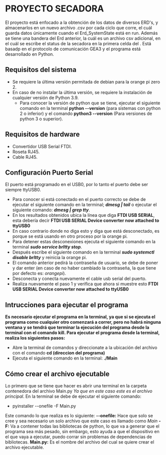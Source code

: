 # PROYECTO SECADORA

El proyecto está enfocado a la obtención de los datos de diversos ERD's, y almacenarlos en un nuevo archivo .csv por cada ciclo que corre, el cuál guarda datos únicamente cuando el Erd_SystemState está en run. Además se tiene una bandera del Erd anterior, la cuál es un archivo csv adicional, en el cuál se escribe el status de la secadora en la primera celda del . Está basadp en el protocolo de comunicación GEA3 y el programa está desarrollado en Python.

## Requisitos del sistema
- Se requiere la última versión permitada de debian para la orange pi zero 2.
- En caso de no instalar la última versión, se requiere la instalación de cualquier versión de Python 3.9.
  - Para conocer la versión de python que se tiene, ejecutar el siguiente comando en la terminal **python --version** (para sistemas con python 2 o inferior) y el comando **python3 --version** (Para versiones de python 3 o superior).

## Requisitos de hardware
- Convertidor USB Serial FTDI.
- Roseta RJ45.
- Cable RJ45. 

## Configuración Puerto Serial
El puerto está programado en el USB0, por lo tanto el puerto debe ser siempre ttyUSB0.
  - Para conocer si está conectado en el puerto correcto se debe de ejecutar el siguiente comando en la terminal; ***dmesg | tail***  o ejecutar el siguiente comando:   ***dmesg | grep tty***.
  - En los resultados obtenidos ubica la línea que diga **FTDI USB SERIAL**, esta debería decir **FTDI USB SERIAL Device converter now attached to ttyUSB0**
  - En caso contrario donde no diga esto y diga que está desconectado, es porque se está usando en otro proceso por la orange pi.
  - Para detener estas desconexiones ejecuta el siguiente comando en la terminal ***sudo service brltty stop***.
  - Después escribe el siguiente comando en la terminal ***sudo systemctl disable brltty*** y reinicia la orange pi.
  - El comando anterior pedirá la contraseña de usuario, se debe de poner y dar enter (en caso de no haber cambiado la contraseña, la que tiene por defecto es: *orangepi*).
  - Desconecta y conecta nuevamente el cable usb serial del puerto.
  - Realiza nuevamente el paso 1 y verifica que ahora si muestre esto **FTDI USB SERIAL Device converter now attached to ttyUSB0**
 
## Intrucciones para ejecutar el programa
**Es necesario ejecutar el programa en la terminal, ya que si se ejecuta el programa como cualquier otro comenzará a correr, pero no habrá ninguna ventana y se tendrá que terminar la ejecución del programa desde la terminal con el comando kill. Para ejecutar el programa desde la terminal, realiza los siguientes pasos:**
- Abre la terminal de comandos y direccionate a la ubicación del archivo con el comando **cd (direccion del programa)**
- Ejecuta el siguiente comando en la terminal: **./Main**


## Cómo crear el archivo ejecutable
Lo primero que se tiene que hacer es abrir una terminal en la carpeta contenedora del archivo Main.py *Ya que en este caso este es el archivo principal*.
En la terminal se debe de ejecutar el siguiente comando:
- pyinstaller --onefile -F Main.py

Este comando lo que realiza es lo siguiente:
**--onefile:** Hace que solo se cree y sea necesario un solo archivo que este caso es llamado como *Main*
**-F:** Va a contener todas las bibliotecas de python, lo que va a generar que el programa sea más pesado, sin embargo, esto ayuda a que el dispositivo en el que vaya a ejecutar, puedo corrar sin problemas de dependencias de bibliotecas.
**Main.py:** Es el nombre del archivo del cual se quiere crear el archivo ejecutable.
